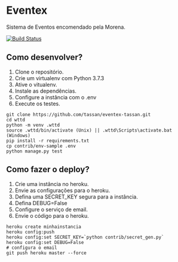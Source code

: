 # Eventex

Sistema de Eventos encomendado pela Morena.

[![Build Status](https://travis-ci.org/tassan/eventex-tassan.svg?branch=master)](https://travis-ci.org/tassan/eventex-tassan)


## Como desenvolver?

1. Clone o repositório.
2. Crie um virtualenv com Python 3.7.3
3. Ative o vitualenv.
4. Instale as dependências.
5. Configure a instância com o .env
6. Execute os testes.

```console
git clone https://github.com/tassan/eventex-tassan.git
cd wttd
python -m venv .wttd
source .wttd/bin/activate (Unix) || .wttd\Scripts\activate.bat (Windows)
pip install -r requirements.txt
cp contrib/env-sample .env
python manage.py test
```

## Como fazer o deploy?

1. Crie uma instância no heroku.
2. Envie as configurações para o heroku.
3. Defina uma SECRET_KEY segura para a instância.
4. Defina DEBUG=False
5. Configure o serviço de email.
6. Envie o código para o heroku.

```console
heroku create minhainstancia
heroku config:push
heroku config:set SECRET_KEY=`python contrib/secret_gen.py`
heroku config:set DEBUG=False
# configura o email
git push heroku master --force
```
